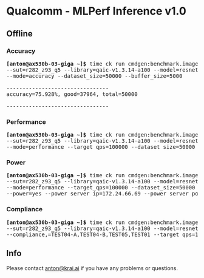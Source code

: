 # Qualcomm - MLPerf Inference v1.0

<a name="submit_r282_z93_q5_offline"></a>
## Offline

<a name="submit_r282_z93_q5_offline_accuracy"></a>
### Accuracy

<pre>
<b>[anton@ax530b-03-giga ~]&dollar;</b> time ck run cmdgen:benchmark.image-classification.qaic-loadgen --verbose \
--sut=r282_z93_q5 --library=qaic-v1.3.14-a100 --model=resnet50 --scenario=offline \
--mode=accuracy --dataset_size=50000 --buffer_size=5000

--------------------------------
accuracy=75.928%, good=37964, total=50000

--------------------------------
</pre>

<a name="submit_r282_z93_q5_offline_performance"></a>
### Performance

<pre>
<b>[anton@ax530b-03-giga ~]&dollar;</b> time ck run cmdgen:benchmark.image-classification.qaic-loadgen --verbose \
--sut=r282_z93_q5 --library=qaic-v1.3.14-a100 --model=resnet50 --scenario=offline \
--mode=performance --target_qps=100000 --dataset_size=50000 --buffer_size=1024
</pre>

<a name="submit_r282_z93_q5_offline_power"></a>
### Power

<pre>
<b>[anton@ax530b-03-giga ~]&dollar;</b> time ck run cmdgen:benchmark.image-classification.qaic-loadgen --verbose \
--sut=r282_z93_q5 --library=qaic-v1.3.14-a100 --model=resnet50 --scenario=offline \
--mode=performance --target_qps=100000 --dataset_size=50000 --buffer_size=1024 \
--power=yes --power_server_ip=172.24.66.69 --power_server_port=4951 --sleep_before_ck_benchmark_sec=90
</pre>

<a name="submit_r282_z93_q5_offline_compliance"></a>
### Compliance

<pre>
<b>[anton@ax530b-03-giga ~]&dollar;</b> time ck run cmdgen:benchmark.image-classification.qaic-loadgen --verbose \
--sut=r282_z93_q5 --library=qaic-v1.3.14-a100 --model=resnet50 --scenario=offline \
--compliance,=TEST04-A,TEST04-B,TEST05,TEST01 --target_qps=100000 --dataset_size=50000 --buffer_size=1024
</pre>

## Info

Please contact anton@krai.ai if you have any problems or questions.
